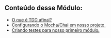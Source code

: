 ## Conteúdo desse Módulo:
- [O que é TDD afinal?](./%230-api_restful.md)
- [Configurando o Mocha/Chai em nosso projeto.](./%231-environment.md)
- [Criando testes para nosso primeiro módulo.](./%232-introducao_express_mongoose_tests.md)
